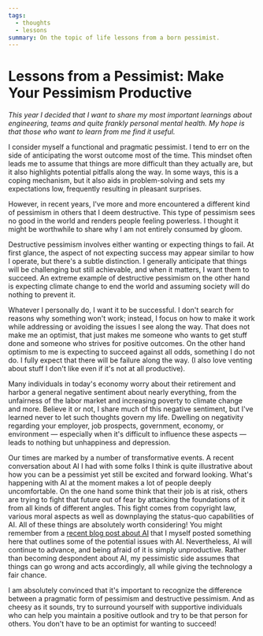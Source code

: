 ```yaml
---
tags:
  - thoughts
  - lessons
summary: On the topic of life lessons from a born pessimist.
---
```


# Lessons from a Pessimist: Make Your Pessimism Productive

*This year I decided that I want to share my most important learnings about
engineering, teams and quite frankly personal mental health.  My hope is that
those who want to learn from me find it useful.*

I consider myself a functional and pragmatic pessimist.  I tend to err on the
side of anticipating the worst outcome most of the time.  This mindset often
leads me to assume that things are more difficult than they actually are, but it
also highlights potential pitfalls along the way.  In some ways, this is a
coping mechanism, but it also aids in problem-solving and sets my expectations
low, frequently resulting in pleasant surprises.

However, in recent years, I've more and more encountered a different kind of
pessimism in others that I deem destructive.  This type of pessimism sees no
good in the world and renders people feeling powerless.  I thought it might be
worthwhile to share why I am not entirely consumed by gloom.

Destructive pessimism involves either wanting or expecting things to fail.  At
first glance, the aspect of not expecting success may appear similar to how I
operate, but there's a subtle distinction.  I generally anticipate that things
will be challenging but still achievable, and when it matters, I want them to
succeed.  An extreme example of destructive pessimism on the other hand is
expecting climate change to end the world and assuming society will do nothing
to prevent it.

Whatever I personally do, I want it to be successful.  I don't search for reasons
why something won't work; instead, I focus on how to make it work while addressing
or avoiding the issues I see along the way.  That does not make me an optimist,
that just makes me someone who wants to get stuff done and someone who strives for
positive outcomes.  On the other hand optimism to me is expecting to succeed
against all odds, something I do not do.  I fully expect that there will be
failure along the way.  (I also love venting about stuff I don't like even if it's
not at all productive).

Many individuals in today's economy worry about their retirement and harbor a
general negative sentiment about nearly everything, from the unfairness of the
labor market and increasing poverty to climate change and more.  Believe it or
not, I share much of this negative sentiment, but I've learned never to let such
thoughts govern my life.  Dwelling on negativity regarding your employer, job
prospects, government, economy, or environment — especially when it's difficult
to influence these aspects — leads to nothing but unhappiness and depression.

Our times are marked by a number of transformative events.  A recent
conversation about AI I had with some folks I think is quite illustrative about
how you can be a pessimist yet still be excited and forward looking.  What's
happening with AI at the moment makes a lot of people deeply uncomfortable.  On
the one hand some think that their job is at risk, others are trying to fight
that future out of fear by attacking the foundations of it from all kinds of
different angles.  This fight comes from copyright law, various moral aspects
as well as downplaying the status-quo capabilities of AI.  All of these things
are absolutely worth considering!  You might remember from a [recent blog post
about AI](/2023/2/17/the-killing-ai/) that I myself posted something here
that outlines some of the potential issues with AI.  Nevertheless, AI will
continue to advance, and being afraid of it is simply unproductive.  Rather than
becoming despondent about AI, my pessimistic side assumes that things can go
wrong and acts accordingly, all while giving the technology a fair chance.

I am absolutely convinced that it's important to recognize the difference
between a pragmatic form of pessimism and destructive pessimism.  And as
cheesy as it sounds, try to surround yourself with supportive individuals
who can help you maintain a positive outlook and try to be that person for
others.  You don't have to be an optimist for wanting to succeed!
